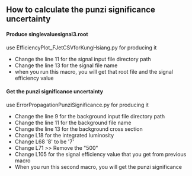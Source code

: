 ## How to calculate the punzi significance uncertainty

#### Produce singlevaluesignal3.root
use EfficiencyPlot_FJetCSVforKungHsiang.py for producing it

* Change the line 11 for the signal input file directory path
* Change the line 13 for the signal file name
* when you run this macro, you will get that root file and the signal efficiency value

#### Get the punzi significance uncertainty
use ErrorPropagationPunziSignificance.py for producing it

* Change the line 9 for the background input file directory path
* Change the line 11 for the background file name
* Change the line 13 for the background cross section
* Change L18 for the integrated luminosity
* Change L68 '8' to be '7'
* Change L71 >> Remove the "500"
* Change L105 for the signal efficiency value that you get from previous macro
* When you run this second macro, you will get the punzi significance
